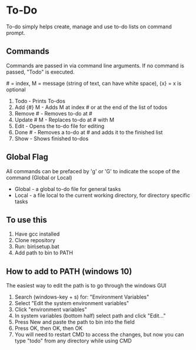 # To-Do
To-do simply helps create, manage and use to-do lists on command prompt. 

## Commands  
Commands are passed in via command line arguments. If no command is passed, "Todo" is executed.  
  
\# = index, M = message (string of text, can have white space), {x} = x is optional
1. Todo - Prints To-dos
2. Add {#} M - Adds M at index # or at the end of the list of todos
3. Remove # - Removes to-do at #
4. Update # M - Replaces to-do at # with M
5. Edit - Opens the to-do file for editing
6. Done # - Removes a to-do at # and adds it to the finished list
7. Show - Shows finished to-dos  

## Global Flag  
All commands can be prefaced by 'g' or 'G' to indicate the scope of the command (Global or Local)  
 * Global - a global to-do file for general tasks  
 * Local - a file local to the current working directory, for directory specific tasks
 

## To use this
1. Have gcc installed
1. Clone repository
2. Run: bin\setup.bat
3. Add path to bin to PATH


## How to add to PATH (windows 10)
The easiest way to edit the path is to go through the windows GUI
1. Search (windows-key + s) for: "Environment Variables"
2. Select "Edit the system environment variables"
3. Click "environment variables"
4. In system variables (bottom half) select path and click "Edit..."
5. Press New and paste the path to bin into the field
6. Press OK, then OK, then OK
7. You will need to restart CMD to access the changes, but now you can type "todo" from any directory while using CMD
